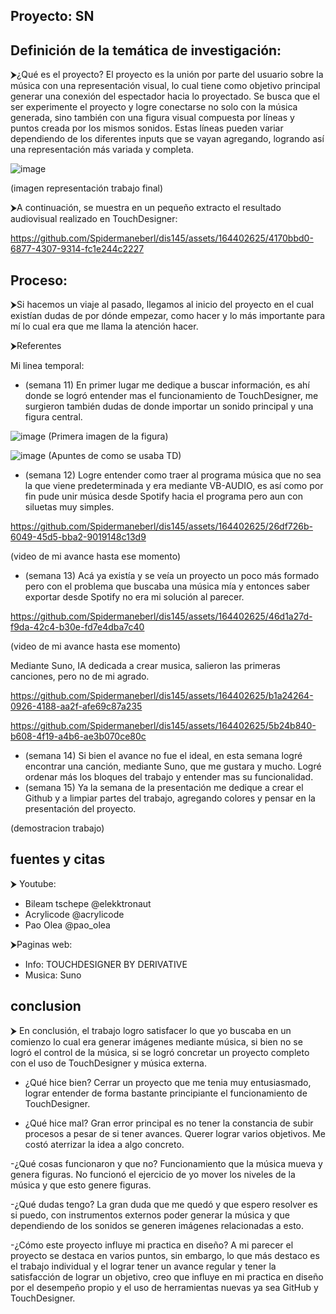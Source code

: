 ## Proyecto: SN
## Definición de la temática de investigación: 
⮞¿Qué es el proyecto?
El proyecto es la unión por parte del usuario sobre la música con una representación visual, lo cual tiene como objetivo principal generar una conexión del espectador hacia lo proyectado. Se busca que el ser experimente el proyecto y logre conectarse no solo con la música generada, sino también con una figura visual compuesta por líneas y puntos creada por los mismos sonidos. Estas líneas pueden variar dependiendo de los diferentes inputs que se vayan agregando, logrando así una representación más variada y completa.

![image](https://github.com/Spidermaneberl/dis145/assets/164402625/a6864cd6-36aa-4c4e-a22e-c02928407620)

(imagen representación trabajo final)

⮞A continuación, se muestra en un pequeño extracto el resultado audiovisual realizado en TouchDesigner:

https://github.com/Spidermaneberl/dis145/assets/164402625/4170bbd0-6877-4307-9314-fc1e244c2227

## Proceso:
⮞Si hacemos un viaje al pasado, llegamos al inicio del proyecto en el cual existían dudas de por dónde empezar, como hacer y lo más importante para mí lo cual era que me llama la atención hacer.

⮞Referentes

Mi linea temporal:
- (semana 11) En primer lugar me dedique a buscar información, es ahí donde se logró entender mas el funcionamiento de TouchDesigner, me surgieron también dudas de donde importar un sonido principal y una figura central.

![image](https://github.com/Spidermaneberl/dis145/assets/164402625/dfbf3d96-b347-48bb-b6aa-142d5ab6e663)
(Primera imagen de la figura)

![image](https://github.com/Spidermaneberl/dis145/assets/164402625/a9a02c75-f38b-48ee-a51c-a222d3bbc817)
(Apuntes de como se usaba TD)



 
- (semana 12) Logre entender como traer al programa música que no sea la que viene predeterminada y era mediante VB-AUDIO, es así como por fin pude unir música desde Spotify hacia el programa pero aun con siluetas muy simples.



https://github.com/Spidermaneberl/dis145/assets/164402625/26df726b-6049-45d5-bba2-9019148c13d9

(video de mi avance hasta ese momento)

- (semana 13) Acá ya existía y se veía un proyecto un poco más formado pero con el problema que buscaba una música mía y entonces saber exportar desde Spotify no era mi solución al parecer.

https://github.com/Spidermaneberl/dis145/assets/164402625/46d1a27d-f9da-42c4-b30e-fd7e4dba7c40

(video de mi avance hasta ese momento)

Mediante Suno, IA dedicada a crear musica, salieron las primeras canciones, pero no de mi agrado.



https://github.com/Spidermaneberl/dis145/assets/164402625/b1a24264-0926-4188-aa2f-afe69c87a235

https://github.com/Spidermaneberl/dis145/assets/164402625/5b24b840-b608-4f19-a4b6-ae3b070ce80c

- (semana 14) Si bien el avance no fue el ideal, en esta semana logré encontrar una canción, mediante Suno, que me gustara y mucho. Logré ordenar más los bloques del trabajo y entender mas su funcionalidad. 
- (semana 15) Ya la semana de la presentación me dedique a crear el Github y a limpiar partes del trabajo, agregando colores y pensar en la presentación del proyecto.


(demostracion trabajo)

## fuentes y citas
⮞ Youtube: 
- Bileam tschepe @elekktronaut
- Acrylicode @acrylicode
- Pao Olea @pao_olea
  
⮞Paginas web:
- Info: TOUCHDESIGNER BY DERIVATIVE
- Musica: Suno

## conclusion 
⮞ En conclusión, el trabajo logro satisfacer lo que yo buscaba en un comienzo lo cual era generar imágenes mediante música, si bien no se logró el control de la música, si se logró concretar un proyecto completo con el uso de TouchDesigner y música externa.

- ¿Qué hice bien?
Cerrar un proyecto que me tenia muy entusiasmado, lograr entender de forma bastante principiante el funcionamiento de TouchDesigner.

- ¿Qué hice mal?
Gran error principal es no tener la constancia de subir procesos a pesar de si tener avances.
Querer lograr varios objetivos. Me costó aterrizar la idea a algo concreto.

-¿Qué cosas funcionaron y que no?
Funcionamiento que la música mueva y genera figuras.
No funcionó el ejercicio de yo mover los niveles de la música y que esto genere figuras.

-¿Qué dudas tengo?
La gran duda que me quedó y que espero resolver es si puedo, con instrumentos externos poder generar la música y que dependiendo de los sonidos se generen imágenes relacionadas a esto. 

-¿Cómo este proyecto influye mi practica en diseño?
A mi parecer el proyecto se destaca en varios puntos, sin embargo, lo que más destaco es el trabajo individual y el lograr tener un avance regular y tener la satisfacción de lograr un objetivo, creo que influye en mi practica en diseño por el desempeño propio y el uso de herramientas nuevas ya sea GitHub y TouchDesigner.

